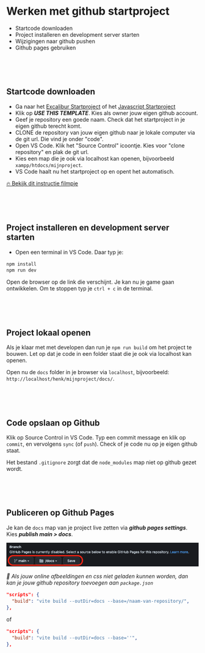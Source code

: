 # Werken met github startproject

- Startcode downloaden
- Project installeren en development server starten
- Wijzigingen naar github pushen
- Github pages gebruiken

<br>
<br>
<br>

## Startcode downloaden

- Ga naar het [Excalibur Startproject](https://github.com/HR-CMGT/prg4-startproject-2023) of het [Javascript Startproject](https://github.com/HR-CMGT/prg4-javascript-2023)
- Klik op ***USE THIS TEMPLATE***. Kies als owner jouw eigen github account. 
- Geef je repository een goede naam. Check dat het startproject in je eigen github terecht komt.
- CLONE de repository van jouw eigen github naar je lokale computer via de git url. Die vind je onder "code".
- Open VS Code. Klik het "Source Control" icoontje. Kies voor "clone repository" en plak de git url.
- Kies een map die je ook via localhost kan openen, bijvoorbeeld `xampp/htdocs/mijnproject`.
- VS Code haalt nu het startproject op en opent het automatisch.

[🔥 Bekijk dit instructie filmpje](https://youtu.be/UIVpe4L5_P4)

<br>
<br>
<br>

## Project installeren en development server starten

- Open een terminal in VS Code. Daar typ je:

```bash
npm install
npm run dev
```

Open de browser op de link die verschijnt. Je kan nu je game gaan ontwikkelen. Om te stoppen typ je `ctrl + c` in de terminal.

<br>
<br>
<br>

## Project lokaal openen

Als je klaar met met developen dan run je `npm run build` om het project te bouwen. Let op dat je code in een folder staat die je ook via localhost kan openen.

Open nu de `docs` folder in je browser via `localhost`, bijvoorbeeld: `http://localhost/henk/mijnproject/docs/`.

<br>
<br>
<br>

## Code opslaan op Github

Klik op Source Control in VS Code. Typ een commit message en klik op `commit`, en vervolgens `sync` (of `push`). Check of je code  nu op je eigen github staat.

Het bestand `.gitignore` zorgt dat de `node_modules` map niet op github gezet wordt.

<br>
<br>
<br>

## Publiceren op Github Pages

Je kan de `docs` map van je project live zetten via ***github pages settings***. Kies ***publish main > docs***. 

![pages](./images/page.png)

*🚨 Als jouw online afbeeldingen en css niet geladen kunnen worden, dan kan je jouw github repository toevoegen aan `package.json`*

```json
"scripts": {
  "build": "vite build --outDir=docs --base=/naam-van-repository/",
},
```
of
```json
"scripts": {
  "build": "vite build --outDir=docs --base=''",
},
```

